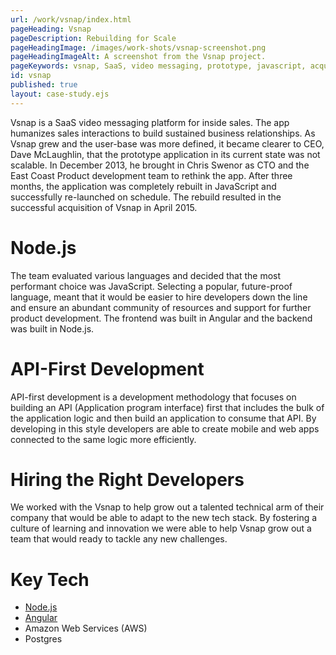 ```yaml
---
url: /work/vsnap/index.html
pageHeading: Vsnap
pageDescription: Rebuilding for Scale
pageHeadingImage: /images/work-shots/vsnap-screenshot.png
pageHeadingImageAlt: A screenshot from the Vsnap project.
pageKeywords: vsnap, SaaS, video messaging, prototype, javascript, acquisition, angular, node.js, node, api, api-first development, amazon web services, aws, postgres
id: vsnap
published: true
layout: case-study.ejs
---
```


<p class="paragraph--major">Vsnap is a SaaS video messaging platform for inside sales. The app humanizes sales interactions to build sustained business relationships. As Vsnap grew and the user-base was more defined, it became clearer to CEO, Dave McLaughlin, that the prototype application in its current state was not scalable. In December 2013, he brought in Chris Swenor as CTO and the East Coast Product development team to rethink the app. After three months, the application was completely rebuilt in JavaScript and successfully re-launched on schedule. The rebuild resulted in the successful acquisition of Vsnap in April 2015.</p>

<h1 class="text-heading-one">Node.js</h1>

<p>The team evaluated various languages and decided that the most performant choice was JavaScript. Selecting a popular, future-proof language, meant that it would be easier to hire developers down the line and ensure an abundant community of resources and support for further product development. The frontend was built in Angular and the backend was built in Node.js. </p>

<h1 class="text-heading-one">API-First Development</h1>

<p>API-first development is a development methodology that focuses on building an API (Application program interface) first that includes the bulk of the application logic and then build an application to consume that API. By developing in this style developers are able to create mobile and web apps connected to the same logic more efficiently.</p>

<h1 class="text-heading-one">Hiring the Right Developers</h1>

<p>We worked with the Vsnap to help grow out a talented technical arm of their company that would be able to adapt to the new tech stack. By fostering a culture of learning and innovation we were able to help Vsnap grow out a team that would ready to tackle any new challenges.</p>

<h1 class="text-heading-one">Key Tech</h1>

<ul>
  <li><a href="/technologies/node">Node.js</a></li>
  <li><a href="/technologies/angular">Angular</a></li>
  <li>Amazon Web Services (AWS)</li>
  <li>Postgres</li>
</ul>